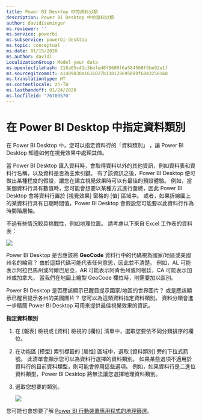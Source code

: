 ```yaml
---
title: Power BI Desktop 中的資料分類
description: Power BI Desktop 中的資料分類
author: davidiseminger
ms.reviewer: ''
ms.service: powerbi
ms.subservice: powerbi-desktop
ms.topic: conceptual
ms.date: 01/15/2020
ms.author: davidi
LocalizationGroup: Model your data
ms.openlocfilehash: 218a05c41c3befed8f8600f6a584560f5be92a1f
ms.sourcegitcommit: a1409030a1616027b138128695b80f6843258168
ms.translationtype: HT
ms.contentlocale: zh-TW
ms.lasthandoff: 01/24/2020
ms.locfileid: "76709570"
---
```

# <a name="specify-data-categories-in-power-bi-desktop"></a>在 Power BI Desktop 中指定資料類別
在 Power BI Desktop 中，您可以指定資料行的「資料類別」  ，讓 Power BI Desktop 知道如何在視覺效果中處理其值。

當 Power BI Desktop 匯入資料時，會取得資料以外的其他資訊，例如資料表和資料行名稱，以及資料是否為主索引鍵。 有了該資訊之後，Power BI Desktop 便可做出某種程度的假設，讓您在建立視覺效果時可以有最佳的預設體驗。
例如，當某個資料行具有數值時，您可能會想要以某種方式進行彙總，因此 Power BI Desktop 會將資料行置於 [視覺效果]  窗格的 [值]  區域中。 或者，如果折線圖上的某資料行具有日期時間值，Power BI Desktop 會假設您可能要以此資料行作為時間階層軸。

不過有些情況較具挑戰性，例如地理位置。 請考慮以下來自 Excel 工作表的資料表：

![](media/desktop-data-categorization/datacategorizationtable.png)

Power BI Desktop 是否應該將 **GeoCode** 資料行中的代碼視為國家/地區或美國州名的縮寫？  由於這類代碼可能代表任何意思，因此並不清楚。 例如，AL 可能表示阿拉巴馬州或阿爾巴尼亞，AR 可能表示阿肯色州或阿根廷，CA 可能表示加州或加拿大。 當我們在地圖上繪製 GeoCode 欄位時，則需要加以區別。 

Power BI Desktop 是否應該顯示已醒目提示國家/地區的世界圖片？ 或是應該顯示已醒目提示各州的美國圖片？  您可以為這類資料指定資料類別。 資料分類會進一步精簡 Power BI Desktop 可用來提供最佳視覺效果的資訊。  

**指定資料類別**

1. 在 [報表]  檢視或 [資料]  檢視的 [欄位]  清單中，選取您要依不同分類排序的欄位。
2. 在功能區 [模型]  索引標籤的 [屬性]  區域中，選取 [資料類別]  旁的下拉式箭號。  此清單會顯示您可以為資料行選擇的資料類別。 如果某些選項不適用於資料行的目前資料類型，則可能會停用這些選項。  例如，如果資料行是二進位資料類型，Power BI Desktop 將無法讓您選擇地理資料類別。 
3. 選取您想要的類別。

   ![](media/desktop-data-categorization/desktop-data-categorization.png)

您可能也會想要了解 [Power BI 行動裝置應用程式的地理篩選](desktop-mobile-geofiltering.md)。

